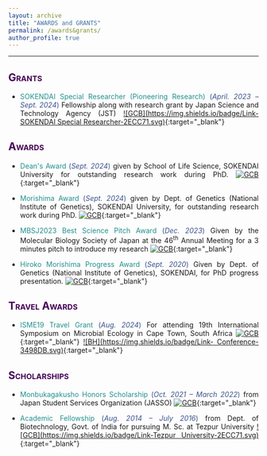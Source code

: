 ```yaml
---
layout: archive
title: "AWARDS and GRANTS"
permalink: /awards&grants/
author_profile: true
---
```

<style> body {text-align: justify} </style> <!-- Justify text. -->

------

## <span style="font-variant:small-caps;"><span style="color:#440154">**Grants**</span></span>

* <span style="color:#21908C">SOKENDAI Special Researcher (Pioneering Research)</span> <span style="color:#3B528B">(*April. 2023 – Sept. 2024*)</span> Fellowship along with research grant by Japan Science and Technology Agency (JST)  [![GCB](https://img.shields.io/badge/Link-SOKENDAI Special Researcher-2ECC71.svg)](https://www.soken.ac.jp/en/campuslife/tuition/sp_researcher_ch/){:target="_blank"} <br>

## <span style="font-variant:small-caps;"><span style="color:#440154">**Awards**</span></span>

* <span style="color:#21908C">Dean's Award</span> <span style="color:#3B528B">(*Sept. 2024*)</span> given by School of Life Science, SOKENDAI University for outstanding research work during PhD. [![GCB](https://img.shields.io/badge/Link-Award-2ECC71.svg)](https://www.nig.ac.jp/nig/2024/10/information/ha20241018.html){:target="_blank"} <br>

* <span style="color:#21908C">Morishima Award</span> <span style="color:#3B528B">(*Sept. 2024*)</span> given by Dept. of Genetics (National Institute of Genetics), SOKENDAI University, for outstanding research work during PhD. [![GCB](https://img.shields.io/badge/Link-Award-2ECC71.svg)](https://www.nig.ac.jp/nig/2024/09/information/ha20240920.html){:target="_blank"} <br>

* <span style="color:#21908C">MBSJ2023 Best Science Pitch Award</span> <span style="color:#3B528B">(*Dec. 2023*)</span> Given by the Molecular Biology Society of Japan at the 46<sup>th</sup> Annual Meeting for a 3 minutes pitch to introduce my research [![GCB](https://img.shields.io/badge/Link-Award-2ECC71.svg)](https://www2.aeplan.co.jp/mbsj2023/en-index.html){:target="_blank"}<br>

* <span style="color:#21908C">Hiroko Morishima Progress Award</span> <span style="color:#3B528B">(*Sept. 2020*)</span> Given by Dept. of Genetics (National Institute of Genetics), SOKENDAI, for PhD progress presentation. [![GCB](https://img.shields.io/badge/Link-Award-2ECC71.svg)](http://www.nig.ac.jp/nig/phd-program/main-page-top/various-aids-to-students/progress-award){:target="_blank"}<br>

## <span style="font-variant:small-caps;"><span style="color:#440154">**Travel Awards**</span></span>

* <span style="color:#21908C"> ISME19 Travel Grant</span> <span style="color:#3B528B">(*Aug. 2024*)</span> For attending 19th International Symposium on Microbial Ecology in Cape Town, South Africa  [![GCB](https://img.shields.io/badge/Link-Award-2ECC71.svg)](https://www.isme-microbes.org/travel-funds){:target="_blank"}  [![BH](https://img.shields.io/badge/Link- Conference-3498DB.svg)](https://isme19.isme-microbes.org/){:target="_blank"}<br>

## <span style="font-variant:small-caps;"><span style="color:#440154">**Scholarships**</span></span>

* <span style="color:#21908C">Monbukagakusho Honors Scholarship</span> <span style="color:#3B528B">(*Oct. 2021 – March 2022*)</span> from Japan Student Services Organization (JASSO)  [![GCB](https://img.shields.io/badge/Link-Scholarship-2ECC71.svg)](https://www.jasso.go.jp/en/ryugaku/scholarship_j/shoreihi/about.html){:target="_blank"} <br>

* <span style="color:#21908C">Academic Fellowship</span> <span style="color:#3B528B">(*Aug. 2014 – July 2016*)</span> from Dept. of Biotechnology, Govt. of India for pursuing M. Sc. at Tezpur University  [![GCB](https://img.shields.io/badge/Link-Tezpur University-2ECC71.svg)](http://www.tezu.ernet.in/dmbbt/){:target="_blank"} <br>
